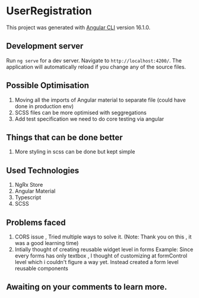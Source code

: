 # UserRegistration

This project was generated with [Angular CLI](https://github.com/angular/angular-cli) version 16.1.0.

## Development server

Run `ng serve` for a dev server. Navigate to `http://localhost:4200/`. The application will automatically reload if you change any of the source files.

## Possible Optimisation
1. Moving all the imports of Angular material to separate file (could have done in production env)
2. SCSS files can be more optimised with seggregations
3. Add test specification we need to do core testing via angular

## Things that can be done better
1. More styling in scss can be done but kept simple

## Used Technologies
1. NgRx Store
2. Angular Material
3. Typescript
4. SCSS

## Problems faced
1. CORS issue , Tried multiple ways to solve it. (Note: Thank you on this , it was a good learning time)
2. Intially thought of creating reusable widget level in forms 
   Example: Since every forms has only textbox , I thought of customizing at formControl level which i couldn't figure a way yet.
   Instead created a form level reusable components

## Awaiting on your comments to learn more.
